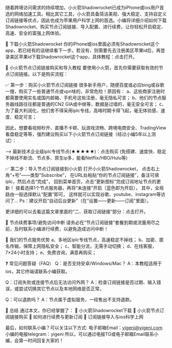 随着跨境访问需求的持续增加，小火箭Shadowrocket已成为iPhone或ios用户首选的网络加速工具。相比其它工具，小火箭具备简洁美观、强大稳定、支持自定义订阅链接等优点，因此也成为苹果用户科学上网的首选。小编将详细介绍如何下载Shadowrocket、购买节点订阅链接、导入配置、进行续费，让你轻松开启稳定、高速、安全的富强上网体验。

📌 下载小火箭Shadowrocket
你的iPhone或ios里面必须有Shadowrocket这个app，若已经有的话继续看下一步。若没有，则需要先去注册美区苹果id后，再登录美区苹果id下载Shadowrocket这个app，具体教程：点击打开。

🛒 小火箭节点订阅链接购买和导入教程
要使用小火箭，首先你需要获取有效的节点订阅链接。以下是购买流程：

✅ 第一步：购买小火箭节点订阅链接
很多新手用户，随便百度或必应bing或谷歌一搜，购买了一些普通节点或vpn啥的，非常危险！原因有：
a、这些商家注册时都需要使用实名或国内邮箱、手机号这些注册，毫无隐私可言；
b、他们的节点服务器线路往往都是普通的CN2 GIA或中继等，数据是过墙的，毫无安全可言；
c、为了最大利润化，他们舍不得采用iplc专线，高峰时期卡得飞起，毫无体验感、速度、稳定可言；

因此，想要看视频秒开、直播不卡顿、玩游戏流畅、跨境电商安全、TradingView看盘稳定等等，强烈建议购买以下小火箭节点订阅链接（经过小编5年以上测试）：

–> 最新技术企业级iplc专线节点(★★★★★)：点击购买
(免搭建、速度快、稳定不掉线不断流、节点多、原生ip多，能看Netflix/HBO/Hulu等)

✅ 第二步：导入节点订阅链接到小火箭
打开小火箭Shadowrocket，
点击右上角“+号”——类型“Subscribe”，
在URL处粘贴“你的节点订阅链接”，备注可填iplc，然后点击“完成”，
回到菜单首页，点击“更新图标”完成订阅地址节点的更新！
接着选择1个节点服务器，再将“未连接”开启（蓝色即为开启），
其中，全局路由一般选择默认“配置”即可，
这样就可以实现谷歌、youtube、instagram等访问了…
Ps：建议开启“自动后台更新”（在“设置——更新——订阅”里面）。

更详细的可以去看这篇文章里面的“二、获取订阅链接”部分：点击打开。

🔄 节点续费事项/避免访问中断
请务必在“节点订阅链接”套餐到期或流量用尽之前，及时联系小编进行续费，以避免造成访问中断！

🚀 我们的节点服务优势
a、多地区iplc专线节点，高速稳定不掉线；
b、加密、匿名传输，保障上网隐私安全；
c、智能分流，无需手动切换；
d、在线客服，7×24小时支持；
e、免费咨询，满意再购买；

❓ 常见问题答疑（FAQ）
Q：是否支持安卓/Windows/Mac？
A：本教程适用于ios，其它终端请联系小编获取。

Q：订阅失败或连接节点后无法访问外网？
A：检查订阅链接是否过期、输入错误，或尝试切换其它节点以及本地网络是否正常。

Q：可以退款吗？
A：节点属于虚拟服务，一经售出不支持退款。

📝 总结
通过本文，你已经掌握了：
🎯 小火箭Shadowrocket下载
🎯 小火箭节点订阅链接购买
🎯 如何进行续费与更新订阅
🎯 订阅链接导入与ios科学上网

最后，如何联系小编？可以关注以下方式:
电子邮箱Email：yigeni@yigeni.com
小编的电报telegram：yigeni
所以，可以通过电报TG或电子邮箱Email联系小编，会第一时间回复大家的！
